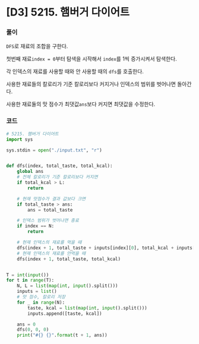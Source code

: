 # [D3] 5215. 햄버거 다이어트

### 풀이 

`DFS`로 재료의 조합을 구한다.

첫번째 재료`index = 0`부터 탐색을 시작해서 `index`를 1씩 증가시켜서 탐색한다.

각 인덱스의 재료를 사용할 때와 안 사용할 때의 `dfs`를 호출한다.

사용한 재료들의 칼로리가 기준 칼로리보다 커지거나 인덱스의 범위를 벗어나면 돌아간다.

사용한 재료둘의 맛 점수가 최댓값`ans`보다 커지면 최댓값을 수정한다.

### 코드

```python
# 5215. 햄버거 다이어트
import sys

sys.stdin = open("./input.txt", "r")


def dfs(index, total_taste, total_kcal):
	global ans
	# 전체 칼로리가 기준 칼로리보다 커지면
	if total_kcal > L:
		return

	# 현재 맛점수가 결과 값보다 크면
	if total_taste > ans:
		ans = total_taste

	# 인덱스 범위가 벗어나면 종료
	if index == N:
		return

	# 현재 인덱스의 재료를 먹을 때
	dfs(index + 1, total_taste + inputs[index][0], total_kcal + inputs[index][1])
	# 현재 인덱스의 재료를 안먹을 때
	dfs(index + 1, total_taste, total_kcal)


T = int(input())
for t in range(T):
	N, L = list(map(int, input().split()))
	inputs = list()
	# 맛 점수, 칼로리 저장
	for _ in range(N):
		taste, kcal = list(map(int, input().split()))
		inputs.append([taste, kcal])

	ans = 0
	dfs(0, 0, 0)
	print("#{} {}".format(t + 1, ans))
```

